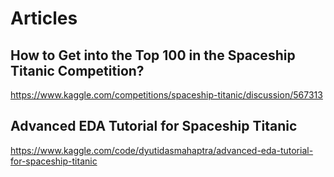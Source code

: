 # Articles

## How to Get into the Top 100 in the Spaceship Titanic Competition?
https://www.kaggle.com/competitions/spaceship-titanic/discussion/567313

## Advanced EDA Tutorial for Spaceship Titanic
https://www.kaggle.com/code/dyutidasmahaptra/advanced-eda-tutorial-for-spaceship-titanic